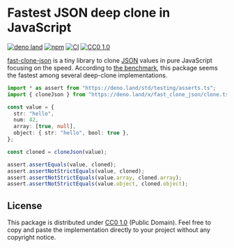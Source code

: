 # Fastest JSON deep clone in JavaScript

[![deno land][deno-badge]][deno] [![npm][npm-badge]][npm] [![CI][ci-badge]][ci]
[![CC0 1.0][license-badge]][license]

[fast-clone-json][github] is a tiny library to clone [JSON][json] values in pure
JavaScript focusing on the speed. According to [the benchmark][benchmark], this
package seems the fastest among several deep-clone implementations.

```typescript
import * as assert from "https://deno.land/std/testing/asserts.ts";
import { cloneJson } from "https://deno.land/x/fast_clone_json/clone.ts";

const value = {
  str: "hello",
  num: 42,
  array: [true, null],
  object: { str: "hello", bool: true },
};

const cloned = cloneJson(value);

assert.assertEquals(value, cloned);
assert.assertNotStrictEquals(value, cloned);
assert.assertNotStrictEquals(value.array, cloned.array);
assert.assertNotStrictEquals(value.object, cloned.object);
```

## License

This package is distributed under [CC0 1.0][license] (Public Domain). Feel free
to copy and paste the implementation directly to your project without any
copyright notice.

[github]: https://github.com/Milly/fast-clone-json/
[ci]: https://github.com/Milly/fast-clone-json/actions/workflows/ci.yml
[ci-badge]: https://github.com/Milly/fast-clone-json/actions/workflows/ci.yml/badge.svg
[deno]: https://deno.land/x/fast_clone_json
[deno-badge]: https://img.shields.io/badge/deno.land-x%2Ffast__clone__json-lightgrey?logo=deno
[npm]: https://www.npmjs.com/package/fast-clone-json
[npm-badge]: https://badge.fury.io/js/fast-clone-json.svg
[license]: https://github.com/Milly/fast-clone-json/blob/master/LICENSE
[license-badge]: https://img.shields.io/github/license/Milly/fast-clone-json
[json]: https://json.org/
[benchmark]: https://github.com/Milly/fast-clone-json/tree/master/bench#readme
